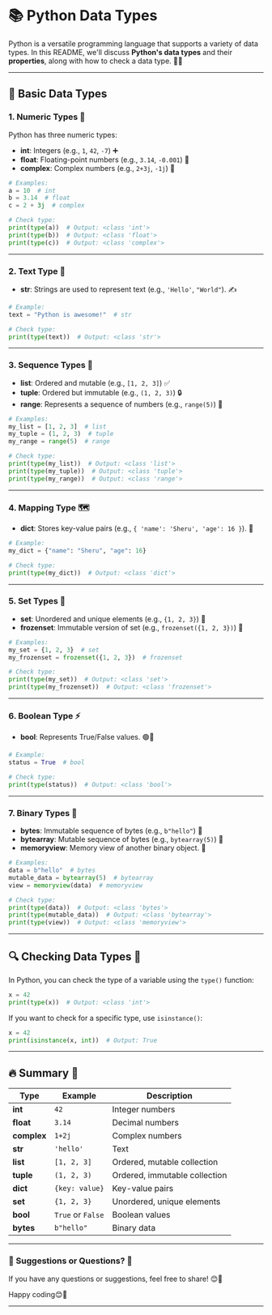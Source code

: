 # 📚 Python Data Types

Python is a versatile programming language that supports a variety of data types. In this README, we'll discuss **Python's data types** and their **properties**, along with how to check a data type. 🚀✨

---

## 🔢 Basic Data Types

### 1. **Numeric Types** 🔢
Python has three numeric types:

- **int**: Integers (e.g., `1`, `42`, `-7`) ➕
- **float**: Floating-point numbers (e.g., `3.14`, `-0.001`) 🌊
- **complex**: Complex numbers (e.g., `2+3j`, `-1j`) 🔮

```python
# Examples:
a = 10  # int
b = 3.14  # float
c = 2 + 3j  # complex

# Check type:
print(type(a))  # Output: <class 'int'>
print(type(b))  # Output: <class 'float'>
print(type(c))  # Output: <class 'complex'>
```

---

### 2. **Text Type** 📝

- **str**: Strings are used to represent text (e.g., `'Hello'`, `"World"`). ✍️

```python
# Example:
text = "Python is awesome!"  # str

# Check type:
print(type(text))  # Output: <class 'str'>
```

---

### 3. **Sequence Types** 📜

- **list**: Ordered and mutable (e.g., `[1, 2, 3]`) ✅
- **tuple**: Ordered but immutable (e.g., `(1, 2, 3)`) 🔒
- **range**: Represents a sequence of numbers (e.g., `range(5)`) 🎯

```python
# Examples:
my_list = [1, 2, 3]  # list
my_tuple = (1, 2, 3)  # tuple
my_range = range(5)  # range

# Check type:
print(type(my_list))  # Output: <class 'list'>
print(type(my_tuple))  # Output: <class 'tuple'>
print(type(my_range))  # Output: <class 'range'>
```

---

### 4. **Mapping Type** 🗺️

- **dict**: Stores key-value pairs (e.g., `{ 'name': 'Sheru', 'age': 16 }`). 🔑

```python
# Example:
my_dict = {"name": "Sheru", "age": 16}

# Check type:
print(type(my_dict))  # Output: <class 'dict'>
```

---

### 5. **Set Types** 🔄

- **set**: Unordered and unique elements (e.g., `{1, 2, 3}`) 🎲
- **frozenset**: Immutable version of set (e.g., `frozenset({1, 2, 3})`) 🧊

```python
# Examples:
my_set = {1, 2, 3}  # set
my_frozenset = frozenset({1, 2, 3})  # frozenset

# Check type:
print(type(my_set))  # Output: <class 'set'>
print(type(my_frozenset))  # Output: <class 'frozenset'>
```

---

### 6. **Boolean Type** ⚡

- **bool**: Represents True/False values. 🟢🔴

```python
# Example:
status = True  # bool

# Check type:
print(type(status))  # Output: <class 'bool'>
```

---

### 7. **Binary Types** 💾

- **bytes**: Immutable sequence of bytes (e.g., `b"hello"`) 📂
- **bytearray**: Mutable sequence of bytes (e.g., `bytearray(5)`) 🔧
- **memoryview**: Memory view of another binary object. 🧠

```python
# Examples:
data = b"hello"  # bytes
mutable_data = bytearray(5)  # bytearray
view = memoryview(data)  # memoryview

# Check type:
print(type(data))  # Output: <class 'bytes'>
print(type(mutable_data))  # Output: <class 'bytearray'>
print(type(view))  # Output: <class 'memoryview'>
```

---

## 🔍 Checking Data Types 🔎

In Python, you can check the type of a variable using the `type()` function:

```python
x = 42
print(type(x))  # Output: <class 'int'>
```

If you want to check for a specific type, use `isinstance()`:

```python
x = 42
print(isinstance(x, int))  # Output: True
```

---

## 🔥 Summary 📝

| **Type**      | **Example**          | **Description**                |
|---------------|----------------------|--------------------------------|
| **int**       | `42`                 | Integer numbers               |
| **float**     | `3.14`               | Decimal numbers               |
| **complex**   | `1+2j`               | Complex numbers               |
| **str**       | `'hello'`            | Text                          |
| **list**      | `[1, 2, 3]`          | Ordered, mutable collection   |
| **tuple**     | `(1, 2, 3)`          | Ordered, immutable collection |
| **dict**      | `{key: value}`       | Key-value pairs               |
| **set**       | `{1, 2, 3}`          | Unordered, unique elements    |
| **bool**      | `True` or `False`    | Boolean values                |
| **bytes**     | `b"hello"`          | Binary data                   |

---

### 💬 Suggestions or Questions? 🤔
If you have any questions or suggestions, feel free to share! 😊🚀

Happy coding😊🚀

---
